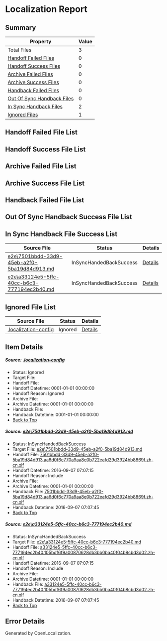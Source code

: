 # <a name='report-top'></a> Localization Report

## Summary
 Property | Value 
 -------- | ----- 
 Total Files | 3
[ Handoff Failed Files ](#handoff-failed-list)| 0
[ Handoff Success Files ](#handoff-success-list)| 0
[ Archive Failed Files ](#archive-failed-list)| 0
[ Archive Success Files ](#archive-success-list)| 0
[ Handback Failed Files ](#handback-failed-list)| 0
[ Out Of Sync Handback Files ](#outofsync-handback-success-list)| 0
[ In Sync Handback Files ](#insync-handback-success-list)| 2
[ Ignored Files ](#ignored-list)| 1

## <a name='handoff-failed-list'></a> Handoff Failed File List

## <a name='handoff-success-list'></a> Handoff Success File List

## <a name='archive-failed-list'></a> Archive Failed File List

## <a name='archive-success-list'></a> Archive Success File List

## <a name='handback-failed-list'></a> Handback Failed File List

## <a name='outofsync-handback-success-list'></a> Out Of Sync Handback Success File List

## <a name='insync-handback-success-list'></a> In Sync Handback File Success List
 Source File | Status | Details 
 ----------- | ------ | ------- 
 [e2e\7501bbdd-33d9-45eb-a2f0-5ba19d84d913.md](https://github.com/OpenLocalizationTestOrg/ol-test0/blob/cf6479b8bf5a799dc518ce1972b15add54059681/e2e/7501bbdd-33d9-45eb-a2f0-5ba19d84d913.md) | InSyncHandedBackSuccess | [Details](#35cbe29e76bb98e31345a9d1e58f8e1d075237a91)
 [e2e\a33124e5-5ffc-40cc-b6c3-777194ec2b40.md](https://github.com/OpenLocalizationTestOrg/ol-test0/blob/cf6479b8bf5a799dc518ce1972b15add54059681/e2e/a33124e5-5ffc-40cc-b6c3-777194ec2b40.md) | InSyncHandedBackSuccess | [Details](#96128d04759fcab3447c8c0702aa88f8424aad0b2)

## <a name='ignored-list'></a> Ignored File List
 Source File | Status | Details 
 ----------- | ------ | ------- 
 [.localization-config](https://github.com/OpenLocalizationTestOrg/ol-test0/blob/cf6479b8bf5a799dc518ce1972b15add54059681/.localization-config) | Ignored | [Details](#3d4f252ac210baf56311d7e97dcc2db10974dbd20)

## Item Details
##### <a name='3d4f252ac210baf56311d7e97dcc2db10974dbd20'></a> Source: [.localization-config](https://github.com/OpenLocalizationTestOrg/ol-test0/blob/cf6479b8bf5a799dc518ce1972b15add54059681/.localization-config)
* Status: Ignored
* Target File: 
* Handoff File: 
* Handoff Datetime: 0001-01-01 00:00:00
* Handoff Reason: Ignored
* Archive File: 
* Archive Datetime: 0001-01-01 00:00:00
* Handback File: 
* Handback Datetime: 0001-01-01 00:00:00
* [Back to Top](#report-top)

##### <a name='35cbe29e76bb98e31345a9d1e58f8e1d075237a91'></a> Source: [e2e\7501bbdd-33d9-45eb-a2f0-5ba19d84d913.md](https://github.com/OpenLocalizationTestOrg/ol-test0/blob/cf6479b8bf5a799dc518ce1972b15add54059681/e2e/7501bbdd-33d9-45eb-a2f0-5ba19d84d913.md)
* Status: InSyncHandedBackSuccess
* Target File: [e2e\7501bbdd-33d9-45eb-a2f0-5ba19d84d913.md](https://github.com/OpenLocalizationTestOrg/ol-test0-zhcn/blob/ab33e366c49a9e10e4573f2189382bb4b2e2a929/e2e/7501bbdd-33d9-45eb-a2f0-5ba19d84d913.md)
* Handoff File: [7501bbdd-33d9-45eb-a2f0-5ba19d84d913.aa6d0f6c770a9aa8e0b722eafd29d3924bb8869f.zh-cn.xlf](https://github.com/OpenLocalizationTestOrg/ol-test0-handoff/blob/e9df68f62e9af60c4ffa7d40280045eacaf79250/ol-handoff/OpenLocalizationTestOrg/ol-test0-zhcn/ci/ht/7501bbdd-33d9-45eb-a2f0-5ba19d84d913.aa6d0f6c770a9aa8e0b722eafd29d3924bb8869f.zh-cn.xlf)
* Handoff Datetime: 2016-09-07 07:07:15
* Handoff Reason: Include
* Archive File: 
* Archive Datetime: 0001-01-01 00:00:00
* Handback File: [7501bbdd-33d9-45eb-a2f0-5ba19d84d913.aa6d0f6c770a9aa8e0b722eafd29d3924bb8869f.zh-cn.xlf](https://github.com/OpenLocalizationTestOrg/ol-test0-handback/blob/a074b82da65947fa8ae569a0c1da07d175ec8e26/ol-handback/OpenLocalizationTestOrg/ol-test0-zhcn/ci/ht/7501bbdd-33d9-45eb-a2f0-5ba19d84d913.aa6d0f6c770a9aa8e0b722eafd29d3924bb8869f.zh-cn.xlf)
* Handback Datetime: 2016-09-07 07:07:45
* [Back to Top](#report-top)

##### <a name='96128d04759fcab3447c8c0702aa88f8424aad0b2'></a> Source: [e2e\a33124e5-5ffc-40cc-b6c3-777194ec2b40.md](https://github.com/OpenLocalizationTestOrg/ol-test0/blob/cf6479b8bf5a799dc518ce1972b15add54059681/e2e/a33124e5-5ffc-40cc-b6c3-777194ec2b40.md)
* Status: InSyncHandedBackSuccess
* Target File: [e2e\a33124e5-5ffc-40cc-b6c3-777194ec2b40.md](https://github.com/OpenLocalizationTestOrg/ol-test0-zhcn/blob/ab33e366c49a9e10e4573f2189382bb4b2e2a929/e2e/a33124e5-5ffc-40cc-b6c3-777194ec2b40.md)
* Handoff File: [a33124e5-5ffc-40cc-b6c3-777194ec2b40.105bdf6f9a00870628db3bb0ba40f04b8cbd3d02.zh-cn.xlf](https://github.com/OpenLocalizationTestOrg/ol-test0-handoff/blob/e9df68f62e9af60c4ffa7d40280045eacaf79250/ol-handoff/OpenLocalizationTestOrg/ol-test0-zhcn/ci/ht/a33124e5-5ffc-40cc-b6c3-777194ec2b40.105bdf6f9a00870628db3bb0ba40f04b8cbd3d02.zh-cn.xlf)
* Handoff Datetime: 2016-09-07 07:07:15
* Handoff Reason: Include
* Archive File: 
* Archive Datetime: 0001-01-01 00:00:00
* Handback File: [a33124e5-5ffc-40cc-b6c3-777194ec2b40.105bdf6f9a00870628db3bb0ba40f04b8cbd3d02.zh-cn.xlf](https://github.com/OpenLocalizationTestOrg/ol-test0-handback/blob/a074b82da65947fa8ae569a0c1da07d175ec8e26/ol-handback/OpenLocalizationTestOrg/ol-test0-zhcn/ci/ht/a33124e5-5ffc-40cc-b6c3-777194ec2b40.105bdf6f9a00870628db3bb0ba40f04b8cbd3d02.zh-cn.xlf)
* Handback Datetime: 2016-09-07 07:07:45
* [Back to Top](#report-top)


## Error Details

Generated by OpenLocalization.

